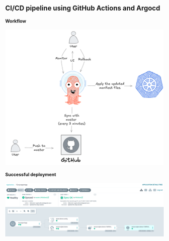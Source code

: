 ## CI/CD pipeline using GitHub Actions and Argocd

#### Workflow
![CD with Argocd](./argocd.png)

#### Successful deployment
![Successful deployment](./successful_deployment.png)
